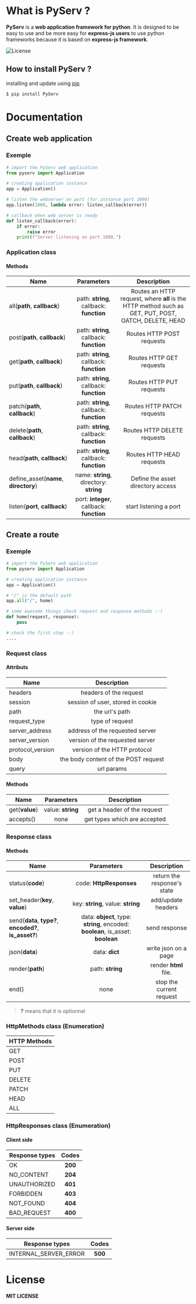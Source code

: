 # What is PyServ ?
**PyServ** is a **web application framework for python**. It is designed to be easy to use and be more easy for **express-js users** to use python frameworks because it is based on **express-js framework**.

![License](https://img.shields.io/github/license/Matteo0810/PyServ.svg)

## How to install PyServ ?

installing and update using [pip](https://pip.pypa.io/en/stable/getting-started/)

`$ pip install PyServ`

# Documentation

## Create web application

### Exemple

```python
# import the PyServ web application
from pyserv import Application

# creating application instance
app = Application()

# listen the webserver on port (for instance port 1000)
app.listen(1000, lambda error: listen_callback(error))

# callback when web server is ready
def listen_callback(error):
    if error:
        raise error
    print(f"Server listening on port 1000.")
```

### **Application** class

#### Methods

| Name | Parameters | Description | 
|------|:-----------:|:----------:|
| all(**path**, **callback**) | path: **string**, callback: **function** | Routes an HTTP request, where **all** is the HTTP method such as GET, PUT, POST, OATCH, DELETE, HEAD |
| post(**path**, **callback**) | path: **string**, callback: **function** | Routes HTTP POST requests |
| get(**path**, **callback**) | path: **string**, callback: **function** | Routes HTTP GET requests |
| put(**path**, **callback**) | path: **string**, callback: **function** | Routes HTTP PUT requests |
| patch(**path**, **callback**) | path: **string**, callback: **function** | Routes HTTP PATCH requests |
| delete(**path**, **callback**) | path: **string**, callback: **function** | Routes HTTP DELETE requests |
| head(**path**, **callback**) | path: **string**, callback: **function** | Routes HTTP HEAD requests |
| define_asset(**name**, **directory**) | name: **string**, directory: **string** | Define the asset directory access |
| listen(**port**, **callback**) | port: **integer**, callback: **function** | start listening a port |

## Create a route

### Exemple

```python
# import the PyServ web application
from pyserv import Application

# creating application instance
app = Application()

# "/" is the default path
app.all("/", home)

# some awesome things check request and response methods :-)
def home(request, response):
    pass

# check the first step :-)
....
```

### **Request** class

#### Attributs

| Name | Description | 
|------|:-----------:|
| headers | headers of the request |
| session | session of user, stored in cookie |
| path | the url's path |
| request_type | type of request |
| server_address | address of the requested server |
| server_version | version of the requested server |
| protocol_version | version of the HTTP protocol |
| body | the body content of the POST request |
| query | url params |

#### Methods

| Name | Parameters | Description | 
|------|:-----------:|:----------:|
| get(**value**) | value: **string** | get a header of the request |
| accepts() | none | get types which are accepted |

### **Response** class

#### Methods

| Name | Parameters | Description | 
|------|:-----------:|:----------:|
| status(**code**) | code: **HttpResponses** | return the response's state |
| set_header(**key**, **value**) | key: **string**, value: **string** | add/update headers |
| send(**data**, **type?**, **encoded?**, **is_asset?**) | data: **object**, type: **string**, encoded: **boolean**, is_asset: **boolean** | send response |
| json(**data**) | data: **dict** | write json on a page |
| render(**path**) | path: **string** | render **html** file. |
| end() | none | stop the current request |

> **?** means that it is optionnal

### **HttpMethods** class (Enumeration)

| HTTP Methods |
|------|
| GET |
| POST |
| PUT |
| DELETE |
| PATCH |
| HEAD |
| ALL |

### **HttpResponses** class (Enumeration)

#### Client side

| Response types | Codes |
|------|:------:|
| OK | **200** |
| NO_CONTENT | **204** |
| UNAUTHORIZED | **401** |
| FORBIDDEN | **403** |
| NOT_FOUND | **404** |
| BAD_REQUEST | **400** |

#### Server side

| Response types | Codes |
|------|:------:|
| INTERNAL_SERVER_ERROR | **500** |

# License

__MIT LICENSE__
